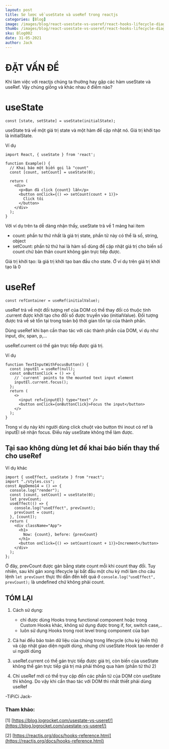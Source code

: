 ```yaml
---
layout: post
title: Sơ lược về useState và useRef trong reactjs
categories: [Blog]
image: /images/blog/react-usestate-vs-useref/react-hooks-lifecycle-diagram.avif
thumb: /images/blog/react-usestate-vs-useref/react-hooks-lifecycle-diagram.avif
sku: Blog002
date: 31-05-2021
author: Jack
---
```


# ĐẶT VẤN ĐỀ
Khi làm việc với reactjs chúng ta thường hay gặp các hàm useState và useRef. Vậy chúng giống và khác nhau ở điểm nào?

# useState
```
const [state, setState] = useState(initialState);
```

useState trả về một giá trị state và một hàm để cập nhật nó. Giá trị khởi tạo là initialState.

Ví dụ

```
import React, { useState } from 'react';

function Example() {
  // Khai báo một biến gọi là "count"
  const [count, setCount] = useState(0);

  return (
    <div>
      <p>Bạn đã click {count} lần</p>
      <button onClick={() => setCount(count + 1)}>
        Click tôi
      </button>
    </div>
  );
}
```

Với ví dụ trên ta dễ dàng nhận thấy, useState trả về 1 mảng hai item
  - count: phần tư thứ nhất là giá trị state, phần tử này có thể là số, string, object
  - setCount: phần tử thứ hai là hàm số dùng để cập nhật giá trị cho biến số count chứ bản thân count không gán trực tiếp được.

Giá trị khởi tạo: là giá trị khởi tạo ban đầu cho state. Ở ví dụ trên giá trị khởi tạo là 0


# useRef
```
const refContainer = useRef(initialValue);
```

useRef trả về một đối tượng ref của DOM có thể thay đổi có thuộc tính .current được khởi tạo cho đối số được truyền vào (initialValue). Đối tượng được trả về sẽ tồn tại trong toàn bộ thời gian tồn tại của thành phần.

Dùng useRef khi bạn cần thao tác với các thành phần của DOM, ví dụ như input, div, span, p,...

useRef.current có thể gán trực tiếp được giá trị.


Ví dụ
```
function TextInputWithFocusButton() {
  const inputEl = useRef(null);
  const onButtonClick = () => {
    // `current` points to the mounted text input element
    inputEl.current.focus();
  };
  return (
    <>
      <input ref={inputEl} type="text" />
      <button onClick={onButtonClick}>Focus the input</button>
    </>
  );
}
```
Trong ví dụ này khi người dùng click chuột vào button thì inout có ref là inputEl sẽ nhận focus. Điều này useState không thể làm được.

## Tại sao không dùng let để khai báo biến thay thế cho useRef
Ví dụ khác
```
import { useEffect, useState } from "react";
import "./styles.css";
const AppDemo14 = () => {
  console.log("render");
  const [count, setCount] = useState(0);
  let prevCount;
  useEffect(() => {
    console.log("useEffect", prevCount);
    prevCount = count;
  }, [count]);
  return (
    <div className="App">
      <h1>
        Now: {count}, before: {prevCount}
      </h1>
      <button onClick={() => setCount(count + 1)}>Increment</button>
    </div>
  );
};
```
Ở đây, prevCount được gán bằng state count mỗi khi count thay đổi. Tuy nhiên, sau khi gán xong lifecycle lại bắt đầu một chu kỳ mới làm cho câu lệnh `let prevCount` thực thi dẫn đến kết quả ở `console.log("useEffect", prevCount);` là undefined chứ không phải count.

## TÓM LẠI
1. Cách sử dụng:
    - chỉ được dùng Hooks trong functional component hoặc trong Custom Hooks khác, không sử dụng được trong if, for, switch case,..
    - luôn sử dụng Hooks trong root level trong component của bạn

2. Cả hai đều bảo toàn dữ liệu của chúng trong lifecycle (chu kỳ hiển thị) và cập nhật giao diện người dùng, nhưng chỉ useState Hook tạo render ở ui người dùng

3. useRef.current có thể gán trực tiếp được giá trị, còn biến của useState không thể gán trực tiếp giá trị mà phải thông qua hàm (phần tử thứ 2)

4. Chỉ useRef mới có thể truy cập đến các phần tử của DOM còn useState thì không. Do vậy khi cần thao tác với DOM thì nhất thiết phải dùng useRef

-TiPiCi Jack-


### Tham khảo:

[1] [https://blog.logrocket.com/usestate-vs-useref/](https://blog.logrocket.com/usestate-vs-useref/)

[2] [https://reactjs.org/docs/hooks-reference.html](https://reactjs.org/docs/hooks-reference.html)